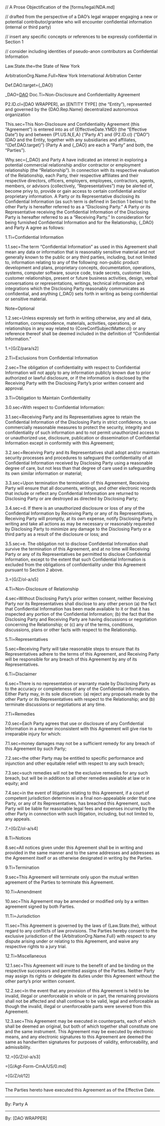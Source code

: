 // A Prose Objectification of the [forms/legal/NDA.md]

// drafted from the perspective of a DAO’s legal wrapper engaging a new or potential contributor/grantee who will encounter confidential information (internal or third party)

// insert any specific concepts or references to be expressly confidential in Section 1

// consider including identities of pseudo-anon contributors as Confidential Information

Law.State.the=the State of New York

ArbitrationOrg.Name.Full=New York International Arbitration Center

Def.DAO.target={_DAO}

_DAO=<a href="#Def.DAO.target" class="definedterm">DAO</a>
Doc.Ti=Non-Disclosure and Confidentiality Agreement

P2.ID.cl=[DAO WRAPPER], an [ENTITY TYPE] (the “Entity”), represented and governed by the {DAO.Rep.Name} decentralized autonomous organization

This.sec=This Non-Disclosure and Confidentiality Agreement (this “Agreement”) is entered into as of {EffectiveDate.YMD} (the “Effective Date”) by and between {P1.US.N,E,A} (“Party A”) and {P2.ID.cl} (“DAO”) (DAO and the Entity, together with any subsidiaries and affiliates, “{Def.DAO.target}”) (Party A and {_DAO} are each a “Party” and both, the “Parties”).

Why.sec={_DAO} and Party A have indicated an interest in exploring a potential commercial relationship and/or contractor or employment relationship (the “Relationship”). In connection with its respective evaluation of the Relationship, each Party, their respective affiliates and their respective directors, officers, employers, employees, contractors, agents, members, or advisors (collectively, “Representatives”) may be alerted of, become privy to, provide or gain access to certain confidential and/or proprietary information. A Party or its Representative disclosing its Confidential Information (as such term is defined in Section 1 below) to the other Party is hereafter referred to as a “Disclosing Party.” A Party or its Representative receiving the Confidential Information of the Disclosing Party is hereafter referred to as a “Receiving Party.” In consideration for being furnished Confidential Information and for the Relationship, {_DAO} and Party A agree as follows:

1.Ti=Confidential Information

1.1.sec=The term “Confidential Information” as used in this Agreement shall mean any data or information that is reasonably sensitive material and not generally known to the public or any third parties, including, but not limited to, information relating to any of the following: non-public product development and plans, proprietary concepts, documentation, operations, systems, computer software, source code, trade secrets, customer lists, customer relationships, present or future business activities, design, verbal conversations or representations, writings, technical information and integrations which the Disclosing Party reasonably communicates as confidential, and anything {_DAO} sets forth in writing as being confidential or sensitive material. 

Note=Optional

1.2.sec=Unless expressly set forth in writing otherwise, any and all data, information, correspondence, materials, activities, operations, or relationships in any way related to {CoreConfSubjectMatter.cl} or any reference thereof shall be deemed included in the definition of “Confidential Information.”

1.=[G/Z/para/s2]

2.Ti=Exclusions from Confidential Information

2.sec=The obligation of confidentiality with respect to Confidential Information will not apply to any information publicly known due to prior authorized or lawful disclosure, or if the information is disclosed by the Receiving Party with the Disclosing Party’s prior written consent and approval.

3.Ti=Obligation to Maintain Confidentiality

3.0.sec=With respect to Confidential Information:

3.1.sec=Receiving Party and its Representatives agree to retain the Confidential Information of the Disclosing Party in strict confidence, to use commercially reasonable measures to protect the security, integrity and confidentiality of such information and to not permit unauthorized access to or unauthorized use, disclosure, publication or dissemination of Confidential Information except in conformity with this Agreement;

3.2.sec=Receiving Party and its Representatives shall adopt and/or maintain security processes and procedures to safeguard the confidentiality of all Confidential Information received by Disclosing Party using a reasonable degree of care, but not less than that degree of care used in safeguarding its own similar information or material;

3.3.sec=Upon termination the termination of this Agreement, Receiving Party will ensure that all documents, writings, and other electronic records that include or reflect any Confidential Information are returned to Disclosing Party or are destroyed as directed by Disclosing Party;

3.4.sec=d.	If there is an unauthorized disclosure or loss of any of the Confidential Information by Receiving Party or any of its Representatives, Receiving Party will promptly, at its own expense, notify Disclosing Party in writing and take all actions as may be necessary or reasonably requested by Disclosing Party to minimize any damage to the Disclosing Party or a third party as a result of the disclosure or loss; and 

3.5.sec=e.	The obligation not to disclose Confidential Information shall survive the termination of this Agreement, and at no time will Receiving Party or any of its Representatives be permitted to disclose Confidential Information, except to the extent that such Confidential Information is excluded from the obligations of confidentiality under this Agreement pursuant to Section 2 above.

3.=[G/Z/ol-a/s5]

4.Ti=Non-Disclosure of Relationship

4.sec=Without Disclosing Party’s prior written consent, neither Receiving Party nor its Representatives shall disclose to any other person (a) the fact that Confidential Information has been made available to it or that it has inspected any portion of the Confidential Information; (b) the fact that the Disclosing Party and Receiving Party are having discussions or negotiation concerning the Relationship; or (c) any of the terms, conditions, discussions, plans or other facts with respect to the Relationship.

5.Ti=Representatives

5.sec=Receiving Party will take reasonable steps to ensure that its Representatives adhere to the terms of this Agreement, and Receiving Party will be responsible for any breach of this Agreement by any of its Representatives.

6.Ti=Disclaimer

6.sec=There is no representation or warranty made by Disclosing Party as to the accuracy or completeness of any of the Confidential Information. Either Party may, in its sole discretion: (a) reject any proposals made by the other Party or its Representatives with respect to the Relationship; and (b) terminate discussions or negotiations at any time.

7.Ti=Remedies

7.0.sec=Each Party agrees that use or disclosure of any Confidential Information in a manner inconsistent with this Agreement will give rise to irreparable injury for which: 

7.1.sec=money damages may not be a sufficient remedy for any breach of this Agreement by such Party; 

7.2.sec=the other Party may be entitled to specific performance and injunction and other equitable relief with respect to any such breach;

7.3.sec=such remedies will not be the exclusive remedies for any such breach, but will be in addition to all other remedies available at law or in equity; and 

7.4.sec=in the event of litigation relating to this Agreement, if a court of competent jurisdiction determines in a final non-appealable order that one Party, or any of its Representatives, has breached this Agreement, such Party will be liable for reasonable legal fees and expenses incurred by the other Party in connection with such litigation, including, but not limited to, any appeals.

7.=[G/Z/ol-a/s4]

8.Ti=Notices

8.sec=All notices given under this Agreement shall be in writing and provided in the same manner and to the same addresses and addressees as the Agreement itself or as otherwise designated in writing by the Parties.

9.Ti=Termination

9.sec=This Agreement will terminate only upon the mutual written agreement of the Parties to terminate this Agreement.

10.Ti=Amendment

10.sec=This Agreement may be amended or modified only by a written agreement signed by both Parties.

11.Ti=Jurisdiction

11.sec=This Agreement is governed by the laws of {Law.State.the}, without regard to any conflicts of law provisions. The Parties hereby consent to the exclusive jurisdiction of the {ArbitrationOrg.Name.Full} with respect to any dispute arising under or relating to this Agreement, and waive any respective rights to a jury trial. 

12.Ti=Miscellaneous 

12.1.sec=This Agreement will inure to the benefit of and be binding on the respective successors and permitted assigns of the Parties. Neither Party may assign its rights or delegate its duties under this Agreement without the other party’s prior written consent. 

12.2.sec=In the event that any provision of this Agreement is held to be invalid, illegal or unenforceable in whole or in part, the remaining provisions shall not be affected and shall continue to be valid, legal and enforceable as though the invalid, illegal or unenforceable parts were severed from this Agreement. 

12.3.sec=This Agreement may be executed in counterparts, each of which shall be deemed an original, but both of which together shall constitute one and the same instrument. This Agreement may be executed by electronic means, and any electronic signatures to this Agreement are deemed the same as handwritten signatures for purposes of validity, enforceability, and admissibility.

12.=[G/Z/ol-a/s3]

=[G/Agt-Form-CmA/US/0.md]

=[G/Z/ol/12]
*****************************************************



The Parties hereto have executed this Agreement as of the Effective Date.



________
By: 
Party A


________
By: 
[DAO WRAPPER]

